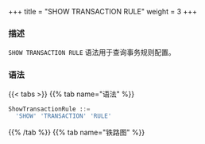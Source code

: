 +++
title = "SHOW TRANSACTION RULE"
weight = 3
+++

### 描述

`SHOW TRANSACTION RULE` 语法用于查询事务规则配置。
### 语法

{{< tabs >}}
{{% tab name="语法" %}}
```sql
ShowTransactionRule ::=
  'SHOW' 'TRANSACTION' 'RULE'
```
{{% /tab %}}
{{% tab name="铁路图" %}}
<iframe frameborder="0" name="diagram" id="diagram" width="100%" height="100%"></iframe>
{{% /tab %}}
{{< /tabs >}}

### 返回值说明

| 列             | 说明      |
|---------------|---------|
| default_type  | 默认事务类型  |
| provider_type | 事务提供者类型 |
| props         | 事务参数    |

### 示例

- 查询权限规则配置

```sql
SHOW TRANSACTION RULE;
```

```sql
mysql> SHOW TRANSACTION RULE;
+--------------+---------------+-------+
| default_type | provider_type | props |
+--------------+---------------+-------+
| LOCAL        |               |       |
+--------------+---------------+-------+
1 row in set (0.05 sec)
```

### 保留字

`SHOW`、`TRANSACTION`、`RULE`

### 相关链接

- [保留字](/cn/user-manual/shardingsphere-proxy/distsql/syntax/reserved-word/)